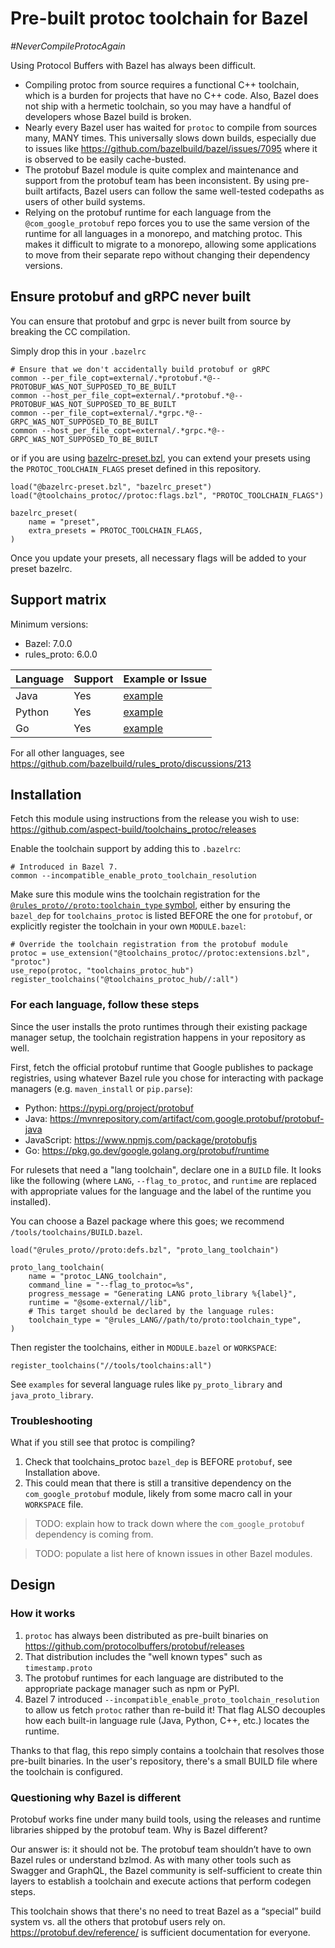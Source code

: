 # Pre-built protoc toolchain for Bazel

_#NeverCompileProtocAgain_

Using Protocol Buffers with Bazel has always been difficult.

- Compiling protoc from source requires a functional C++ toolchain, which is a burden for projects that have no C++ code.
  Also, Bazel does not ship with a hermetic toolchain, so you may have a handful of developers whose Bazel build is broken.
- Nearly every Bazel user has waited for `protoc` to compile from sources many, MANY times.
  This universally slows down builds, especially due to issues like https://github.com/bazelbuild/bazel/issues/7095 where it is observed to be easily cache-busted.
- The protobuf Bazel module is quite complex and maintenance and support from the protobuf team has been inconsistent.
  By using pre-built artifacts, Bazel users can follow the same well-tested codepaths as users of other build systems.
- Relying on the protobuf runtime for each language from the `@com_google_protobuf` repo forces you to use
  the same version of the runtime for all languages in a monorepo, and matching protoc.
  This makes it difficult to migrate to a monorepo, allowing some applications to move from their separate repo without
  changing their dependency versions.

## Ensure protobuf and gRPC never built

You can ensure that protobuf and grpc is never built from source by breaking the CC compilation.

Simply drop this in your `.bazelrc`

```
# Ensure that we don't accidentally build protobuf or gRPC
common --per_file_copt=external/.*protobuf.*@--PROTOBUF_WAS_NOT_SUPPOSED_TO_BE_BUILT
common --host_per_file_copt=external/.*protobuf.*@--PROTOBUF_WAS_NOT_SUPPOSED_TO_BE_BUILT
common --per_file_copt=external/.*grpc.*@--GRPC_WAS_NOT_SUPPOSED_TO_BE_BUILT
common --host_per_file_copt=external/.*grpc.*@--GRPC_WAS_NOT_SUPPOSED_TO_BE_BUILT
```

or if you are using [bazelrc-preset.bzl](https://github.com/bazel-contrib/bazelrc-preset.bzl), you can extend your presets using the `PROTOC_TOOLCHAIN_FLAGS` preset defined in this repository.

```starlark
load("@bazelrc-preset.bzl", "bazelrc_preset")
load("@toolchains_protoc//protoc:flags.bzl", "PROTOC_TOOLCHAIN_FLAGS")

bazelrc_preset(
    name = "preset",
    extra_presets = PROTOC_TOOLCHAIN_FLAGS,
)
```

Once you update your presets, all necessary flags will be added to your preset bazelrc.

## Support matrix

Minimum versions:

- Bazel: 7.0.0
- rules_proto: 6.0.0

| Language | Support | Example or Issue             |
| -------- | ------- | ---------------------------- |
| Java     | Yes     | [example](./examples/java)   |
| Python   | Yes     | [example](./examples/python) |
| Go       | Yes     | [example](./examples/go)     |

For all other languages, see https://github.com/bazelbuild/rules_proto/discussions/213

## Installation

Fetch this module using instructions from the release you wish to use:
<https://github.com/aspect-build/toolchains_protoc/releases>

Enable the toolchain support by adding this to `.bazelrc`:

```
# Introduced in Bazel 7.
common --incompatible_enable_proto_toolchain_resolution
```

Make sure this module wins the toolchain registration for the
[`@rules_proto//proto:toolchain_type` symbol](https://github.com/bazelbuild/rules_proto/blob/74961e561111a3510d5c25233477b950379ae06d/proto/BUILD#L58), either by ensuring the `bazel_dep` for `toolchains_protoc` is listed BEFORE the one for `protobuf`, or explicitly register the toolchain in your own `MODULE.bazel`:

```
# Override the toolchain registration from the protobuf module
protoc = use_extension("@toolchains_protoc//protoc:extensions.bzl", "protoc")
use_repo(protoc, "toolchains_protoc_hub")
register_toolchains("@toolchains_protoc_hub//:all")
```

### For each language, follow these steps

Since the user installs the proto runtimes through their existing package manager setup,
the toolchain registration happens in your repository as well.

First, fetch the official protobuf runtime that Google publishes to package registries,
using whatever Bazel rule you chose for interacting with package managers
(e.g. `maven_install` or `pip.parse`):

- Python: https://pypi.org/project/protobuf
- Java: https://mvnrepository.com/artifact/com.google.protobuf/protobuf-java
- JavaScript: https://www.npmjs.com/package/protobufjs
- Go: https://pkg.go.dev/google.golang.org/protobuf/runtime

For rulesets that need a "lang toolchain", declare one in a `BUILD` file.
It looks like the following (where `LANG`, `--flag_to_protoc`, and `runtime` are replaced
with appropriate values for the language and the label of the runtime you installed).

You can choose a Bazel package where this goes; we recommend `/tools/toolchains/BUILD.bazel`.

```starlark
load("@rules_proto//proto:defs.bzl", "proto_lang_toolchain")

proto_lang_toolchain(
    name = "protoc_LANG_toolchain",
    command_line = "--flag_to_protoc=%s",
    progress_message = "Generating LANG proto_library %{label}",
    runtime = "@some-external//lib",
    # This target should be declared by the language rules:
    toolchain_type = "@rules_LANG//path/to/proto:toolchain_type",
)
```

Then register the toolchains, either in `MODULE.bazel` or `WORKSPACE`:

```starlark
register_toolchains("//tools/toolchains:all")
```

See `examples` for several language rules like `py_proto_library` and `java_proto_library`.

### Troubleshooting

What if you still see that protoc is compiling?

1. Check that toolchains_protoc `bazel_dep` is BEFORE `protobuf`, see Installation above.
1. This could mean that there is still a transitive dependency on the
   `com_google_protobuf` module, likely from some macro call in your `WORKSPACE` file.

> TODO: explain how to track down where the `com_google_protobuf` dependency is coming from.

> TODO: populate a list here of known issues in other Bazel modules.

## Design

### How it works

1. `protoc` has always been distributed as pre-built binaries on https://github.com/protocolbuffers/protobuf/releases
1. That distribution includes the "well known types" such as `timestamp.proto`
1. The protobuf runtimes for each language are distributed to the appropriate package manager such as npm or PyPI.
1. Bazel 7 introduced `--incompatible_enable_proto_toolchain_resolution` to allow us fetch `protoc` rather than re-build it!
   That flag ALSO decouples how each built-in language rule (Java, Python, C++, etc.) locates the runtime.

Thanks to that flag, this repo simply contains a toolchain that resolves those pre-built binaries.
In the user's repository, there's a small BUILD file where the toolchain is configured.

### Questioning why Bazel is different

Protobuf works fine under many build tools, using the releases and runtime libraries shipped by the protobuf team.
Why is Bazel different?

Our answer is: it should not be. The protobuf team shouldn’t have to own Bazel rules or understand bzlmod.
As with many other tools such as Swagger and GraphQL, the Bazel community is self-sufficient to create thin layers to establish a toolchain and execute actions that perform codegen steps.

This toolchain shows that there's no need to treat Bazel as a “special” build system vs. all the others that protobuf users rely on.
https://protobuf.dev/reference/ is sufficient documentation for everyone.
